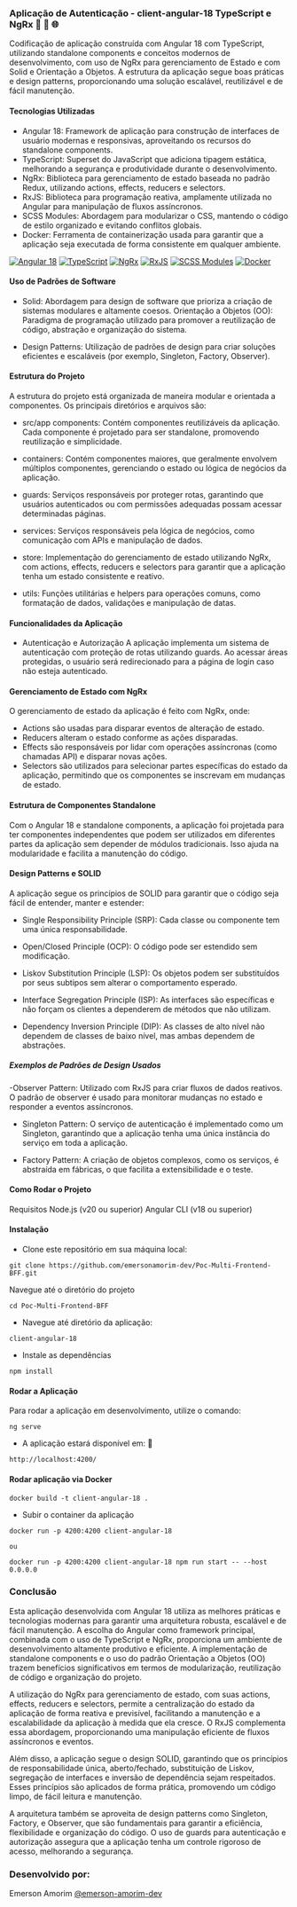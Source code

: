 ### Aplicação de Autenticação - client-angular-18 TypeScript e NgRx 🚀 🔄 🌐 

Codificação de aplicação construída com Angular 18 com TypeScript, utilizando standalone components e conceitos modernos de desenvolvimento, com uso de NgRx para gerenciamento de Estado e com Solid e Orientação a Objetos. A estrutura da aplicação segue boas práticas e design patterns, proporcionando uma solução escalável, reutilizável e de fácil manutenção.

#### Tecnologias Utilizadas

- Angular 18: Framework de aplicação para construção de interfaces de usuário modernas e responsivas, aproveitando os recursos do standalone components.
- TypeScript: Superset do JavaScript que adiciona tipagem estática, melhorando a segurança e produtividade durante o desenvolvimento.
- NgRx: Biblioteca para gerenciamento de estado baseada no padrão Redux, utilizando actions, effects, reducers e selectors.
- RxJS: Biblioteca para programação reativa, amplamente utilizada no Angular para manipulação de fluxos assíncronos.
- SCSS Modules: Abordagem para modularizar o CSS, mantendo o código de estilo organizado e evitando conflitos globais.
- Docker: Ferramenta de containerização usada para garantir que a aplicação seja executada de forma consistente em qualquer ambiente.

[![Angular 18](https://img.shields.io/badge/Angular%2018-Framework%20de%20UI-red)](https://angular.io/)
[![TypeScript](https://img.shields.io/badge/TypeScript-Static%20Typing-blue)](https://www.typescriptlang.org/)
[![NgRx](https://img.shields.io/badge/NgRx-State%20Management-orange)](https://ngrx.io/)
[![RxJS](https://img.shields.io/badge/RxJS-Reactive%20Programming-brightgreen)](https://rxjs.dev/)
[![SCSS Modules](https://img.shields.io/badge/SCSS%20Modules-CSS%20Modularization%20for%20React-orange)](https://github.com/css-modules/css-modules)
[![Docker](https://img.shields.io/badge/Docker-Containerization-blue)](https://www.docker.com/)

#### Uso de Padrões de Software

- Solid: Abordagem para design de software que prioriza a criação de sistemas modulares e altamente coesos.
Orientação a Objetos (OO): Paradigma de programação utilizado para promover a reutilização de código, abstração e organização do sistema.

- Design Patterns: Utilização de padrões de design para criar soluções eficientes e escaláveis (por exemplo, Singleton, Factory, Observer).

#### Estrutura do Projeto
A estrutura do projeto está organizada de maneira modular e orientada a componentes. Os principais diretórios e arquivos são:

- src/app
components: Contém componentes reutilizáveis da aplicação. Cada componente é projetado para ser standalone, promovendo reutilização e simplicidade.

- containers: Contém componentes maiores, que geralmente envolvem múltiplos componentes, gerenciando o estado ou lógica de negócios da aplicação.
  
- guards: Serviços responsáveis por proteger rotas, garantindo que usuários autenticados ou com permissões adequadas possam acessar determinadas páginas.
  
- services: Serviços responsáveis pela lógica de negócios, como comunicação com APIs e manipulação de dados.

- store: Implementação do gerenciamento de estado utilizando NgRx, com actions, effects, reducers e selectors para garantir que a aplicação tenha um estado consistente e reativo.
  
- utils: Funções utilitárias e helpers para operações comuns, como formatação de dados, validações e manipulação de datas.

#### Funcionalidades da Aplicação

- Autenticação e Autorização
A aplicação implementa um sistema de autenticação com proteção de rotas utilizando guards. Ao acessar áreas protegidas, o usuário será redirecionado para a página de login caso não esteja autenticado.

#### Gerenciamento de Estado com NgRx
O gerenciamento de estado da aplicação é feito com NgRx, onde:

- Actions são usadas para disparar eventos de alteração de estado.
- Reducers alteram o estado conforme as ações disparadas.
- Effects são responsáveis por lidar com operações assíncronas (como chamadas API) e disparar novas ações.
- Selectors são utilizados para selecionar partes específicas do estado da aplicação, permitindo que os componentes se inscrevam em mudanças de estado.


#### Estrutura de Componentes Standalone
Com o Angular 18 e standalone components, a aplicação foi projetada para ter componentes independentes que podem ser utilizados em diferentes partes da aplicação sem depender de módulos tradicionais. Isso ajuda na modularidade e facilita a manutenção do código.

#### Design Patterns e SOLID
A aplicação segue os princípios de SOLID para garantir que o código seja fácil de entender, manter e estender:

- Single Responsibility Principle (SRP): Cada classe ou componente tem uma única responsabilidade.

- Open/Closed Principle (OCP): O código pode ser estendido sem modificação.

- Liskov Substitution Principle (LSP): Os objetos podem ser substituídos por seus subtipos sem alterar o comportamento esperado.

- Interface Segregation Principle (ISP): As interfaces são específicas e não forçam os clientes a dependerem de métodos que não utilizam.

- Dependency Inversion Principle (DIP): As classes de alto nível não dependem de classes de baixo nível, mas ambas dependem de abstrações.

##### Exemplos de Padrões de Design Usados

-Observer Pattern: Utilizado com RxJS para criar fluxos de dados reativos. O padrão de observer é usado para monitorar mudanças no estado e responder a eventos assíncronos.

- Singleton Pattern: O serviço de autenticação é implementado como um Singleton, garantindo que a aplicação tenha uma única instância do serviço em toda a aplicação.

- Factory Pattern: A criação de objetos complexos, como os serviços, é abstraída em fábricas, o que facilita a extensibilidade e o teste.


#### Como Rodar o Projeto
Requisitos
Node.js (v20 ou superior)
Angular CLI (v18 ou superior)

#### Instalação
- Clone este repositório em sua máquina local:

```
git clone https://github.com/emersonamorim-dev/Poc-Multi-Frontend-BFF.git
```
Navegue até o diretório do projeto

```
cd Poc-Multi-Frontend-BFF
```

- Navegue até diretório da aplicação:
```
client-angular-18
```

- Instale as dependências
```
npm install
```

#### Rodar a Aplicação
Para rodar a aplicação em desenvolvimento, utilize o comando:

```
ng serve
```

- A aplicação estará disponível em: 🥇
```
http://localhost:4200/
```

#### Rodar aplicação via Docker

```
docker build -t client-angular-18 .
```
- Subir o container da aplicação

```
docker run -p 4200:4200 client-angular-18

ou

docker run -p 4200:4200 client-angular-18 npm run start -- --host 0.0.0.0

```


### Conclusão

Esta aplicação desenvolvida com Angular 18 utiliza as melhores práticas e tecnologias modernas para garantir uma arquitetura robusta, escalável e de fácil manutenção. A escolha do Angular como framework principal, combinada com o uso de TypeScript e NgRx, proporciona um ambiente de desenvolvimento altamente produtivo e eficiente. A implementação de standalone components e o uso do padrão Orientação a Objetos (OO) trazem benefícios significativos em termos de modularização, reutilização de código e organização do projeto.

A utilização do NgRx para gerenciamento de estado, com suas actions, effects, reducers e selectors, permite a centralização do estado da aplicação de forma reativa e previsível, facilitando a manutenção e a escalabilidade da aplicação à medida que ela cresce. O RxJS complementa essa abordagem, proporcionando uma manipulação eficiente de fluxos assíncronos e eventos.

Além disso, a aplicação segue o design SOLID, garantindo que os princípios de responsabilidade única, aberto/fechado, substituição de Liskov, segregação de interfaces e inversão de dependência sejam respeitados. Esses princípios são aplicados de forma prática, promovendo um código limpo, de fácil leitura e manutenção.

A arquitetura também se aproveita de design patterns como Singleton, Factory, e Observer, que são fundamentais para garantir a eficiência, flexibilidade e organização do código. O uso de guards para autenticação e autorização assegura que a aplicação tenha um controle rigoroso de acesso, melhorando a segurança.


### Desenvolvido por:
Emerson Amorim [@emerson-amorim-dev](https://www.linkedin.com/in/emerson-amorim-dev/)
